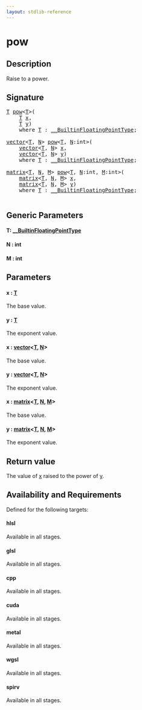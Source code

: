 ```yaml
---
layout: stdlib-reference
---
```


# pow

## Description

Raise to a power.



## Signature 

<pre>
<a href="pow.md#typeparam-T" class="code_type">T</a> <a href="pow.md">pow</a>&lt;<a href="pow.md#typeparam-T" class="code_type">T</a>&gt;(
    <a href="pow.md#typeparam-T" class="code_type">T</a> <a href="pow.md#decl-x" class="code_param">x</a>,
    <a href="pow.md#typeparam-T" class="code_type">T</a> <a href="pow.md#decl-y" class="code_param">y</a>)
    <span class='code_keyword'>where</span> <a href="pow.md#typeparam-T" class="code_type">T</a> : <a href="../interfaces/0_builtinfloatingpointtype-029hm/index.md" class="code_type">__BuiltinFloatingPointType</a>;

<a href="../types/vector/index.md" class="code_type">vector</a>&lt;<a href="pow.md#typeparam-T" class="code_type">T</a>, <a href="pow.md#decl-N" class="code_var">N</a>&gt; <a href="pow.md">pow</a>&lt;<a href="pow.md#typeparam-T" class="code_type">T</a>, <a href="pow.md#decl-N" class="code_var">N</a>:<span class="code_keyword">int</span>&gt;(
    <a href="../types/vector/index.md" class="code_type">vector</a>&lt;<a href="pow.md#typeparam-T" class="code_type">T</a>, <a href="pow.md#decl-N" class="code_var">N</a>&gt; <a href="pow.md#decl-x" class="code_param">x</a>,
    <a href="../types/vector/index.md" class="code_type">vector</a>&lt;<a href="pow.md#typeparam-T" class="code_type">T</a>, <a href="pow.md#decl-N" class="code_var">N</a>&gt; <a href="pow.md#decl-y" class="code_param">y</a>)
    <span class='code_keyword'>where</span> <a href="pow.md#typeparam-T" class="code_type">T</a> : <a href="../interfaces/0_builtinfloatingpointtype-029hm/index.md" class="code_type">__BuiltinFloatingPointType</a>;

<a href="../types/matrix/index.md" class="code_type">matrix</a>&lt;<a href="pow.md#typeparam-T" class="code_type">T</a>, <a href="pow.md#decl-N" class="code_var">N</a>, <a href="pow.md#decl-M" class="code_var">M</a>&gt; <a href="pow.md">pow</a>&lt;<a href="pow.md#typeparam-T" class="code_type">T</a>, <a href="pow.md#decl-N" class="code_var">N</a>:<span class="code_keyword">int</span>, <a href="pow.md#decl-M" class="code_var">M</a>:<span class="code_keyword">int</span>&gt;(
    <a href="../types/matrix/index.md" class="code_type">matrix</a>&lt;<a href="pow.md#typeparam-T" class="code_type">T</a>, <a href="pow.md#decl-N" class="code_var">N</a>, <a href="pow.md#decl-M" class="code_var">M</a>&gt; <a href="pow.md#decl-x" class="code_param">x</a>,
    <a href="../types/matrix/index.md" class="code_type">matrix</a>&lt;<a href="pow.md#typeparam-T" class="code_type">T</a>, <a href="pow.md#decl-N" class="code_var">N</a>, <a href="pow.md#decl-M" class="code_var">M</a>&gt; <a href="pow.md#decl-y" class="code_param">y</a>)
    <span class='code_keyword'>where</span> <a href="pow.md#typeparam-T" class="code_type">T</a> : <a href="../interfaces/0_builtinfloatingpointtype-029hm/index.md" class="code_type">__BuiltinFloatingPointType</a>;

</pre>

## Generic Parameters

####  <a id="typeparam-T"></a>T: [\_\_BuiltinFloatingPointType](../interfaces/0_builtinfloatingpointtype-029hm/index.md)
####  <a id="decl-N"></a>N  : int
####  <a id="decl-M"></a>M  : int

## Parameters

####  <a id="decl-x"></a>x  : [T](pow.md#typeparam-T)
The base value.

####  <a id="decl-y"></a>y  : [T](pow.md#typeparam-T)
The exponent value.

####  <a id="decl-x"></a>x  : [vector](../types/vector/index.md)\<[T](../types/vector/index.md#typeparam-T), [N](../types/vector/index.md#decl-N)\>
The base value.

####  <a id="decl-y"></a>y  : [vector](../types/vector/index.md)\<[T](../types/vector/index.md#typeparam-T), [N](../types/vector/index.md#decl-N)\>
The exponent value.

####  <a id="decl-x"></a>x  : [matrix](../types/matrix/index.md)\<[T](../types/matrix/t-0.md), [N](../types/matrix/index.md#decl-N), [M](../types/matrix/index.md#decl-M)\>
The base value.

####  <a id="decl-y"></a>y  : [matrix](../types/matrix/index.md)\<[T](../types/matrix/t-0.md), [N](../types/matrix/index.md#decl-N), [M](../types/matrix/index.md#decl-M)\>
The exponent value.


## Return value
The value of <span class='code'><a href="pow.md#decl-x" class="code_param">x</a></span> raised to the power of <span class='code'><a href="pow.md#decl-y" class="code_param">y</a></span>.


## Availability and Requirements

Defined for the following targets:

#### hlsl
Available in all stages.

#### glsl
Available in all stages.

#### cpp
Available in all stages.

#### cuda
Available in all stages.

#### metal
Available in all stages.

#### wgsl
Available in all stages.

#### spirv
Available in all stages.




<script>
// Fix .md links to .html when on ReadTheDocs
if (window.location.hostname.includes('readthedocs') || 
    window.location.hostname.includes('rtfd.io')) {
  document.addEventListener('DOMContentLoaded', function() {
    const links = document.querySelectorAll('a');
    links.forEach(link => {
      const href = link.getAttribute('href');
      if (href && href.includes('.md')) {
        // This regex will handle .md links with or without fragment identifiers or query parameters
        link.href = link.href.replace(/(.+)\.md(#[^?]*)?(\?.*)?$/, '$1.html$2$3');
      }
    });
  });
}
</script>
